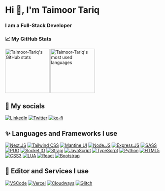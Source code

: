 # Hi 👋, I'm Taimoor Tariq

### I am a Full-Stack Developer

### 📈 My GitHub Stats

<p>
  <a href="#">
    <img align="left" height="144em" src="https://github-readme-stats.vercel.app/api?username=Taimoor-Tariq&title_color=F04747&text_color=7289DA&icon_color=F04747&bg_color=23283D&hide_border=truee&hide_title=true&show_icons=true&include_all_commits=true&count_private=true"  alt="Taimoor-Tariq's GitHub stats" />
  </a>

  <a href="#">
    <img align="center" height="144em" src="https://github-readme-stats.vercel.app/api/top-langs?username=Taimoor-Tariq&title_color=F04747&text_color=7289DA&icon_color=F04747&bg_color=23283D&hide_border=true&layout=compact&langs_count=4" alt="Taimoor-Tariq's most used languages" />
  </a>
</p>

## 🔗 My socials

[![LinkedIn](https://img.shields.io/badge/LinkedIn-0077B5?style=for-the-badge&logo=linkedin&logoColor=white)](https://www.linkedin.com/in/MuhammadTaimoorTariq)
[![Twitter](https://img.shields.io/badge/Twitter-1DA1F2?style=for-the-badge&logo=twitter&logoColor=white)](https://twitter.com/_TaimoorTariq)
[![ko-fi](https://img.shields.io/badge/Ko--fi-F16061?style=for-the-badge&logo=ko-fi&logoColor=white)](https://ko-fi.com/C0C030IH9)

## ✨ Languages and Frameworks I use

[![Next.JS](https://img.shields.io/badge/next.js-000000?style=for-the-badge&logo=nextdotjs&logoColor=white)](#)
[![Tailwind CSS](https://img.shields.io/badge/Tailwind_CSS-38B2AC?style=for-the-badge&logo=tailwind-css&logoColor=white)](#)
[![Mantine UI](https://img.shields.io/badge/Mantine_UI-6992eb?style=for-the-badge&logoColor=white)](#)
[![Node.JS](https://img.shields.io/badge/Node.js-339933?style=for-the-badge&logo=nodedotjs&logoColor=white)](#)
[![Express.JS](https://img.shields.io/badge/Express.js-000000?style=for-the-badge&logo=express&logoColor=white)](#)
[![SASS](https://img.shields.io/badge/Sass-CC6699?style=for-the-badge&logo=sass&logoColor=white)](#)
[![PUG](https://img.shields.io/badge/Pug-E3C29B?style=for-the-badge&logo=pug&logoColor=black)](#)
[![Socket.IO](https://img.shields.io/badge/Socket.io-010101?&style=for-the-badge&logo=Socket.io&logoColor=white)](#)
[![Strapi](https://img.shields.io/badge/strapi-2e7eea?style=for-the-badge&logo=strapi&logoColor=white)](#)
[![JavaScript](https://img.shields.io/badge/JavaScript-323330?style=for-the-badge&logo=javascript&logoColor=F7DF1E)](#)
[![TypeScrpt](https://img.shields.io/badge/TypeScript-007ACC?style=for-the-badge&logo=typescript&logoColor=white)](#)
[![Python](https://img.shields.io/badge/Python-FFD43B?style=for-the-badge&logo=python&logoColor=blue)](#)
[![HTML5](https://img.shields.io/badge/HTML5-E34F26?style=for-the-badge&logo=html5&logoColor=white)](#)
[![CSS3](https://img.shields.io/badge/CSS3-1572B6?style=for-the-badge&logo=css3&logoColor=white)](#)
[![LUA](https://img.shields.io/badge/Lua-2C2D72?style=for-the-badge&logo=lua&logoColor=white)](#)
[![React](https://img.shields.io/badge/React-20232A?style=for-the-badge&logo=react&logoColor=61DAFB)](#)
[![Bootstrap](https://img.shields.io/badge/Bootstrap-563D7C?style=for-the-badge&logo=bootstrap&logoColor=white)](#)

## 🦖 Editor and Services I use

[![VSCode](https://img.shields.io/badge/Visual_Studio_Code-0078D4?style=for-the-badge&logo=visual%20studio%20code&logoColor=white)](#)
[![Vercel](https://img.shields.io/badge/Vercel-000000?style=for-the-badge&logo=Vercel&logoColor=white)](#)
[![Cloudways](https://img.shields.io/badge/Cloudways-2C39BD?style=for-the-badge&logo=Cloudways&logoColor=white)](#)
[![Glitch](https://img.shields.io/badge/Glitch-3333FF?style=for-the-badge&logo=Glitch&logoColor=white)](#)
